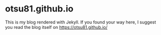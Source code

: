 # otsu81.github.io

This is my blog rendered with Jekyll. If you found your way here, I suggest you read the blog itself on https://otsu81.github.io/
